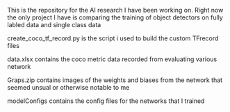 This is the repository for the AI research I have been working on. Right now the only project I have is comparing the training of object detectors on fully labled data and single class data


create_coco_tf_record.py is the script i used to build the custom TFrecord files

data.xlsx contains the coco metric data recorded from evaluating various network

Graps.zip contains images of the weights and biases from the network that seemed unsual or otherwise notable to me

modelConfigs contains the config files for the networks that I trained
